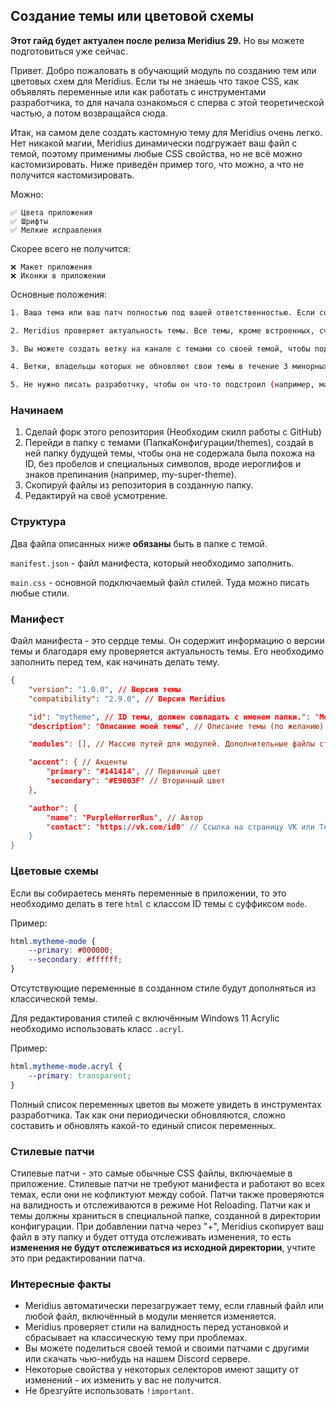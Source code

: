 ## Создание темы или цветовой схемы

**Этот гайд будет актуален после релиза Meridius 29.** Но вы можете подготовиться уже сейчас.

Привет. Добро пожаловать в обучающий модуль по созданию тем или цветовых схем для Meridius. Если ты не знаешь что такое CSS, как объявлять переменные или как работать с инструментами разработчика, то для начала ознакомься с сперва с этой теоретической частью, а потом возвращайся сюда.

Итак, на самом деле создать кастомную тему для Meridius очень легко. Нет никакой магии, Meridius динамически подгружает ваш файл с темой, поэтому применимы любые CSS свойства, но не всё можно кастомизировать. Ниже приведён пример того, что можно, а что не получится кастомизировать.

Можно:
```
✅ Цвета приложения
✅ Шрифты
✅ Мелкие исправления
```

Скорее всего не получится:
```
❌ Макет приложения
❌ Иконки в приложении
```

Основные положения:
```bash
1. Ваша тема или ваш патч полностью под вашей ответственностью. Если собираетесь делиться своей темой с другими, то обязательно укажите ссылку на страницу VK или Telegram в манифесте, чтобы с вами можно было связаться.

2. Meridius проверяет актуальность темы. Все темы, кроме встроенных, считаются неактуальными каждый минорный патч.

3. Вы можете создать ветку на канале с темами со своей темой, чтобы поделиться ею с другими. Но следите за обновлениями приложения и изменяйте регулярно поле 'compatibility' в манифесте и саму тему, загружайте обновлённую версию своей темы в свою ветку на нашем Discord канале.

4. Ветки, владельцы которых не обновляют свои темы в течение 3 минорных патчей будут удалены.

5. Не нужно писать разработчку, чтобы он что-то подстроил (например, макет приложения) под вашу тему. Ваша тема - ваша забота.
```

### Начинаем

1. Сделай форк этого репозитория (Необходим скилл работы с GitHub)
2. Перейди в папку с темами (ПапкаКонфигурации/themes), создай в ней папку будущей темы, чтобы она не содержала была похожа на ID, без пробелов и специальных символов, вроде иероглифов и знаков препинания (например, my-super-theme).
3. Скопируй файлы из репозитория в созданную папку.
4. Редактируй на своё усмотрение.

### Структура
Два файла описанных ниже **обязаны** быть в папке с темой.

```manifest.json``` - файл манифеста, который необходимо заполнить.

```main.css``` - основной подключаемый файл стилей. Туда можно писать любые стили.

### Манифест

Файл манифеста - это сердце темы. Он содержит информацию о версии темы и благодаря ему проверяется актуальность темы. Его необходимо заполнить перед тем, как начинать делать тему.

```json
{
	"version": "1.0.0", // Версия темы
	"compatibility": "2.9.0", // Версия Meridius

	"id": "mytheme", // ID темы, должен совпадать с именем папки.": "Meridius Classic", // Название темы.
	"description": "Описание моей темы", // Описание темы (по желанию)

	"modules": [], // Массив путей для модулей. Дополнительные файлы стилей, включаемые при инциализации. Рекомендуется включать модули именно здесь (для них будет работать Hot Reloading), а не в main.css

	"accent": { // Акценты
        "primary": "#141414", // Первичный цвет
        "secondary": "#E9003F" // Вторичный цвет
    },

	"author": {
		"name": "PurpleHorrorRus", // Автор
		"contact": "https://vk.com/id0" // Ссылка на страницу VK или Telegram. Обязательно, если собираетесь делиться своей темой с другими, чтобы с вами могли связаться
	}
}
```

### Цветовые схемы
Если вы собираетесь менять переменные в приложении, то это необходимо делать в теге ```html``` с классом ID темы с суффиксом ```mode```.

Пример:

```css
html.mytheme-mode {
    --primary: #000000;
    --secondary: #ffffff;
}
```

Отсутствующие переменные в созданном стиле будут дополняться из классической темы.

Для редактирования стилей с включённым Windows 11 Acrylic необходимо использовать класс ```.acryl```.

Пример:

```css
html.mytheme-mode.acryl {
    --primary: transparent;
}
```

Полный список переменных цветов вы можете увидеть в инструментах разработчика. Так как они периодически обновляются, сложно составить и обновлять какой-то единый список переменных.

### Стилевые патчи

Стилевые патчи - это самые обычные CSS файлы, включаемые в приложение. Стилевые патчи не требуют манифеста и работают во всех темах, если они не кофликтуют между собой. Патчи также проверяются на валидность и отслеживаются в режиме Hot Reloading. Патчи как и темы должны храниться в специальной папке, созданной в директории конфигурации. При добавлении патча через "+", Meridius скопирует ваш файл в эту папку и будет оттуда отслеживать изменения, то есть **изменения не будут отслеживаться из исходной директории**, учтите это при редактировании патча.

### Интересные факты

* Meridius автоматически перезагружает тему, если главный файл или любой файл, включённый в модули меняется изменяется.
* Meridius проверяет стили на валидность перед установкой и сбрасывает на классическую тему при проблемах.
* Вы можете поделиться своей темой и своими патчами с другими или скачать чью-нибудь на нашем Discord сервере.
* Некоторые свойства у некоторых селекторов имеют защиту от изменений - их изменить у вас не получится.
* Не брезгуйте использовать ```!important```.